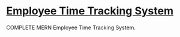 # [Employee Time Tracking System](https://employee-time-tacking-system.vercel.app/)

COMPLETE MERN Employee Time Tracking System.
